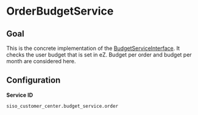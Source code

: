 # OrderBudgetService

## Goal

This is the concrete implementation of the [BudgetServiceInterface](budgetserviceinterface.md). It checks the user budget that is set in eZ. Budget per order and budget per month are considered here.

## Configuration

**Service ID**

``` 
siso_customer_center.budget_service.order
```
